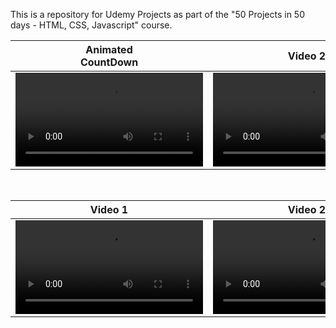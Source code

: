 This is a repository for Udemy Projects as part of the "50 Projects in 50 days - HTML, CSS, Javascript" course.

| Animated<br/>CountDown | Video 2                                                                                                              | Video 3                                                                                                              | Video 4                                                                                                              |
|----------------------|----------------------------------------------------------------------------------------------------------------------|----------------------------------------------------------------------------------------------------------------------|----------------------------------------------------------------------------------------------------------------------|
| <video src="--MOV/animated-coundown.mp4">       | <video src="https://user-images.githubusercontent.com/106411997/204444230-565026a6-cb37-4c9b-910c-51700f56b55e.mov"> | <video src="https://user-images.githubusercontent.com/106411997/204444230-565026a6-cb37-4c9b-910c-51700f56b55e.mov"> | <video src="https://user-images.githubusercontent.com/106411997/204444230-565026a6-cb37-4c9b-910c-51700f56b55e.mov"> |

<br>

| Video 1 |             Video 2 |    Video 3 |      Video 4 |
| ------------- | ------------- | ------------- | ------------- |
| <video src="https://user-images.githubusercontent.com/106411997/204444230-565026a6-cb37-4c9b-910c-51700f56b55e.mov"> | <video src="https://user-images.githubusercontent.com/106411997/204444230-565026a6-cb37-4c9b-910c-51700f56b55e.mov">|<video src="https://user-images.githubusercontent.com/106411997/204444230-565026a6-cb37-4c9b-910c-51700f56b55e.mov"> | <video src="https://user-images.githubusercontent.com/106411997/204444230-565026a6-cb37-4c9b-910c-51700f56b55e.mov">|
